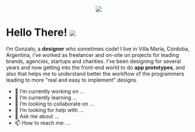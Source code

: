 <!--
**gonmtl/gonmtl** is a ✨ _special_ ✨ repository because its `README.md` (this file) appears on your GitHub profile.

Here are some ideas to get you started:

- 🔭 I’m currently working on ...
- 🌱 I’m currently learning ...
- 👯 I’m looking to collaborate on ...
- 🤔 I’m looking for help with ...
- 💬 Ask me about ...
- 📫 How to reach me: ...
- 😄 Pronouns: ...
- ⚡ Fun fact: ...
-->

<div align="center">
		<img src="https://i.imgur.com/RQeGv5o.jpg">
</div>

# Hello There! <img src="https://i.imgur.com/nDIqWcH.png">

I’m Gonzalo, a **designer** who sometimes code! I live in Villa María, Córdoba, Argentina, i’ve worked as freelancer and on-site on projects for leading brands, agencies, startups and charities. 
I’ve been designing for several years and now getting into the front-end world to do **app prototypes**, and also that helps me to understand better the workflow of the programmers leading to more "real and easy to implement" designs. 

- 🔭 I’m currently working on ...
- 🌱 I’m currently learning ...
- 👯 I’m looking to collaborate on ...
- 🤔 I’m looking for help with ...
- 💬 Ask me about ...
- 📫 How to reach me: ...
